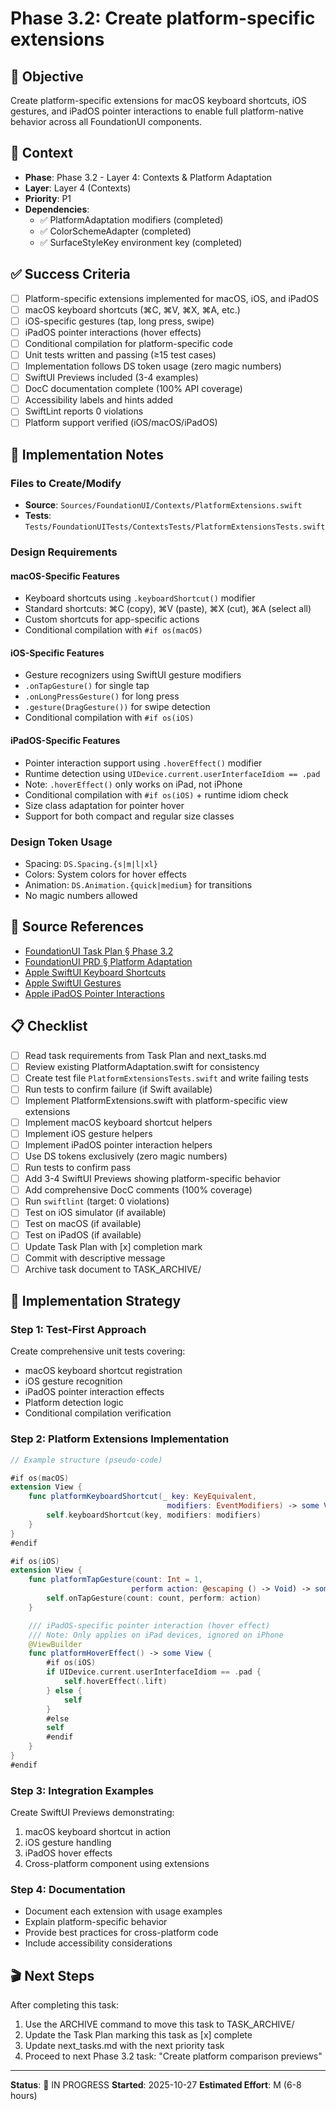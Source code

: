 # Phase 3.2: Create platform-specific extensions

## 🎯 Objective
Create platform-specific extensions for macOS keyboard shortcuts, iOS gestures, and iPadOS pointer interactions to enable full platform-native behavior across all FoundationUI components.

## 🧩 Context
- **Phase**: Phase 3.2 - Layer 4: Contexts & Platform Adaptation
- **Layer**: Layer 4 (Contexts)
- **Priority**: P1
- **Dependencies**:
  - ✅ PlatformAdaptation modifiers (completed)
  - ✅ ColorSchemeAdapter (completed)
  - ✅ SurfaceStyleKey environment key (completed)

## ✅ Success Criteria
- [ ] Platform-specific extensions implemented for macOS, iOS, and iPadOS
- [ ] macOS keyboard shortcuts (⌘C, ⌘V, ⌘X, ⌘A, etc.)
- [ ] iOS-specific gestures (tap, long press, swipe)
- [ ] iPadOS pointer interactions (hover effects)
- [ ] Conditional compilation for platform-specific code
- [ ] Unit tests written and passing (≥15 test cases)
- [ ] Implementation follows DS token usage (zero magic numbers)
- [ ] SwiftUI Previews included (3-4 examples)
- [ ] DocC documentation complete (100% API coverage)
- [ ] Accessibility labels and hints added
- [ ] SwiftLint reports 0 violations
- [ ] Platform support verified (iOS/macOS/iPadOS)

## 🔧 Implementation Notes

### Files to Create/Modify
- **Source**: `Sources/FoundationUI/Contexts/PlatformExtensions.swift`
- **Tests**: `Tests/FoundationUITests/ContextsTests/PlatformExtensionsTests.swift`

### Design Requirements

#### macOS-Specific Features
- Keyboard shortcuts using `.keyboardShortcut()` modifier
- Standard shortcuts: ⌘C (copy), ⌘V (paste), ⌘X (cut), ⌘A (select all)
- Custom shortcuts for app-specific actions
- Conditional compilation with `#if os(macOS)`

#### iOS-Specific Features
- Gesture recognizers using SwiftUI gesture modifiers
- `.onTapGesture()` for single tap
- `.onLongPressGesture()` for long press
- `.gesture(DragGesture())` for swipe detection
- Conditional compilation with `#if os(iOS)`

#### iPadOS-Specific Features
- Pointer interaction support using `.hoverEffect()` modifier
- Runtime detection using `UIDevice.current.userInterfaceIdiom == .pad`
- Note: `.hoverEffect()` only works on iPad, not iPhone
- Conditional compilation with `#if os(iOS)` + runtime idiom check
- Size class adaptation for pointer hover
- Support for both compact and regular size classes

### Design Token Usage
- Spacing: `DS.Spacing.{s|m|l|xl}`
- Colors: System colors for hover effects
- Animation: `DS.Animation.{quick|medium}` for transitions
- No magic numbers allowed

## 🧠 Source References
- [FoundationUI Task Plan § Phase 3.2](../../../DOCS/AI/ISOViewer/FoundationUI_TaskPlan.md#32-layer-4-contexts--platform-adaptation)
- [FoundationUI PRD § Platform Adaptation](../../../DOCS/AI/ISOViewer/FoundationUI_PRD.md)
- [Apple SwiftUI Keyboard Shortcuts](https://developer.apple.com/documentation/swiftui/view/keyboardshortcut(_:modifiers:))
- [Apple SwiftUI Gestures](https://developer.apple.com/documentation/swiftui/gestures)
- [Apple iPadOS Pointer Interactions](https://developer.apple.com/design/human-interface-guidelines/pointing-devices)

## 📋 Checklist
- [ ] Read task requirements from Task Plan and next_tasks.md
- [ ] Review existing PlatformAdaptation.swift for consistency
- [ ] Create test file `PlatformExtensionsTests.swift` and write failing tests
- [ ] Run tests to confirm failure (if Swift available)
- [ ] Implement PlatformExtensions.swift with platform-specific view extensions
- [ ] Implement macOS keyboard shortcut helpers
- [ ] Implement iOS gesture helpers
- [ ] Implement iPadOS pointer interaction helpers
- [ ] Use DS tokens exclusively (zero magic numbers)
- [ ] Run tests to confirm pass
- [ ] Add 3-4 SwiftUI Previews showing platform-specific behavior
- [ ] Add comprehensive DocC comments (100% coverage)
- [ ] Run `swiftlint` (target: 0 violations)
- [ ] Test on iOS simulator (if available)
- [ ] Test on macOS (if available)
- [ ] Test on iPadOS (if available)
- [ ] Update Task Plan with [x] completion mark
- [ ] Commit with descriptive message
- [ ] Archive task document to TASK_ARCHIVE/

## 📝 Implementation Strategy

### Step 1: Test-First Approach
Create comprehensive unit tests covering:
- macOS keyboard shortcut registration
- iOS gesture recognition
- iPadOS pointer interaction effects
- Platform detection logic
- Conditional compilation verification

### Step 2: Platform Extensions Implementation
```swift
// Example structure (pseudo-code)

#if os(macOS)
extension View {
    func platformKeyboardShortcut(_ key: KeyEquivalent,
                                   modifiers: EventModifiers) -> some View {
        self.keyboardShortcut(key, modifiers: modifiers)
    }
}
#endif

#if os(iOS)
extension View {
    func platformTapGesture(count: Int = 1,
                           perform action: @escaping () -> Void) -> some View {
        self.onTapGesture(count: count, perform: action)
    }

    /// iPadOS-specific pointer interaction (hover effect)
    /// Note: Only applies on iPad devices, ignored on iPhone
    @ViewBuilder
    func platformHoverEffect() -> some View {
        #if os(iOS)
        if UIDevice.current.userInterfaceIdiom == .pad {
            self.hoverEffect(.lift)
        } else {
            self
        }
        #else
        self
        #endif
    }
}
#endif
```

### Step 3: Integration Examples
Create SwiftUI Previews demonstrating:
1. macOS keyboard shortcut in action
2. iOS gesture handling
3. iPadOS hover effects
4. Cross-platform component using extensions

### Step 4: Documentation
- Document each extension with usage examples
- Explain platform-specific behavior
- Provide best practices for cross-platform code
- Include accessibility considerations

## 🎬 Next Steps
After completing this task:
1. Use the ARCHIVE command to move this task to TASK_ARCHIVE/
2. Update the Task Plan marking this task as [x] complete
3. Update next_tasks.md with the next priority task
4. Proceed to next Phase 3.2 task: "Create platform comparison previews"

---

**Status**: 🚧 IN PROGRESS
**Started**: 2025-10-27
**Estimated Effort**: M (6-8 hours)
